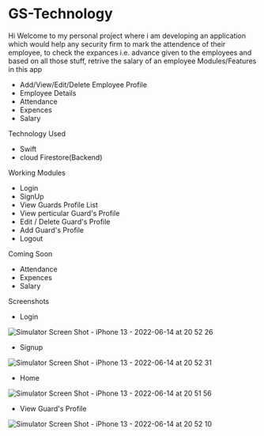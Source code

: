# GS-Technology
Hi Welcome to my personal project where i am developing an application which would help any security firm to mark the attendence of their employee, to check the expances i.e. advance given to the employees and based on all those stuff, retrive the salary of an employee
Modules/Features in this app
- Add/View/Edit/Delete Employee Profile
- Employee Details
- Attendance
- Expences
- Salary


Technology Used
- Swift
- cloud Firestore(Backend)

Working Modules
- Login
- SignUp
- View Guards Profile List
- View perticular Guard's Profile
- Edit / Delete Guard's Profile
- Add Guard's Profile
- Logout

Coming Soon
- Attendance
- Expences
- Salary


Screenshots

- Login

![Simulator Screen Shot - iPhone 13 - 2022-06-14 at 20 52 26](https://user-images.githubusercontent.com/66729460/173618247-c727ac01-0fe7-45a2-a989-38bfae6e12c0.jpg)

- Signup

![Simulator Screen Shot - iPhone 13 - 2022-06-14 at 20 52 31](https://user-images.githubusercontent.com/66729460/173618582-23229353-3e2f-4db3-89e3-d7c3c859e941.jpg)

- Home

![Simulator Screen Shot - iPhone 13 - 2022-06-14 at 20 51 56](https://user-images.githubusercontent.com/66729460/173618808-f0472c34-f12f-4eed-98e0-c9d5760551f2.jpg)

- View Guard's Profile

![Simulator Screen Shot - iPhone 13 - 2022-06-14 at 20 52 10](https://user-images.githubusercontent.com/66729460/173619161-9adde905-1255-4296-ba6e-7b5681dd677b.jpg)








